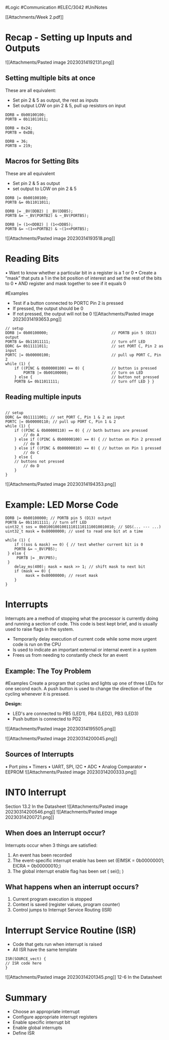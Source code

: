 #Logic  #Communication #ELEC/3042 #UniNotes

[[Attachments/Week 2.pdf]]

# Recap - Setting up Inputs and Outputs
![[Attachments/Pasted image 20230314192131.png]]
## Setting multiple bits at once

These are all equivalent:
- Set pin 2 & 5 as output, the rest as inputs
- Set output LOW on pin 2 & 5, pull up resistors on input

```
DDRB = 0b00100100;
PORTB = 0b11011011;

DDRB = 0x24;
PORTB = 0xDB;

DDRB = 36;
PORTB = 219;
```

## Macros for Setting Bits
These are all equivalent
- Set pin 2 & 5 as output
- set output to LOW on pin 2 & 5

```
DDRB |= 0b00100100; 
PORTB &= 0b11011011; 

DDRB |= _BV(DDB2) | _BV(DDB5); 
PORTB &= ~_BV(PORTB2) & ~_BV(PORTB5); 

DDRB |= (1<<DDB2) | (1<<DDB5);
PORTB &= ~(1<<PORTB2) & ~(1<<PORTB5);
```

![[Attachments/Pasted image 20230314193518.png]]

# Reading Bits
• Want to know whether a particular bit in a register is a 1 or 0 
• Create a “mask” that puts a 1 in the bit position of interest and set the rest of the bits to 0 
• AND register and mask together to see if it equals 0

#Examples 
- Test if a button connected to PORTC Pin 2 is pressed 
- If pressed, the output should be 0 
- If not pressed, the output will not be 0
![[Attachments/Pasted image 20230314193653.png]]

```
// setup
DDRB |= 0b00100000;                            // PORTB pin 5 (D13) output 
PORTB &= 0b11011111;                           // turn off LED 
DDRC &= 0b11111011;                            // set PORT C, Pin 2 as input 
PORTC |= 0b00000100;                           // pull up PORT C, Pin 2 
while (1) {
	if ((PINC & 0b00000100) == 0) {            // button is pressed 
		PORTB |= 0b00100000;                   // turn on LED 
	} else {                                   // button not pressed 
	PORTB &= 0b11011111;                       // turn off LED } }
```

## Reading multiple inputs
```

// setup 
DDRC &= 0b11111001; // set PORT C, Pin 1 & 2 as input 
PORTC |= 0b00000110; // pull up PORT C, Pin 1 & 2 
while (1) { 
	if ((PINC & 0b00000110) == 0) { // both buttons are pressed 
		// do A 
	} else if ((PINC & 0b00000100) == 0) { // button on Pin 2 pressed 
		// do B 
	} else if ((PINC & 0b00000010) == 0) { // button on Pin 1 pressed 
		// do C 
	} else { 
	// buttons not pressed 
		// do D 
	} 
}
```
![[Attachments/Pasted image 20230314194353.png]]

# Example: LED Morse Code
```
DDRB |= 0b00100000; // PORTB pin 5 (D13) output
PORTB &= 0b11011111; // turn off LED 
uint32_t sos = 0b0100100100111011101110010010010; // SOS(... --- ...) 
uint32_t mask = 0x80000000; // used to read one bit at a time 

while (1) {
	if ((sos & mask) == 0) { // test whether current bit is 0 
	PORTB &= ~_BV(PB5);
 } else { 
	 PORTB |= _BV(PB5);
 } 
	delay_ms(400); mask = mask >> 1; // shift mask to next bit 
	if (mask == 0) {
		 mask = 0x80000000; // reset mask 
	} 
}
```

# Interrupts
Interrupts are a method of stopping what the processor is currently doing and running a section of code. This code is best kept brief, and is usually used to raise flags in the system. 
- Temporarily delay execution of current code while some more urgent code is run on the CPU
- Is used to indicate an important external or internal event in a system 
- Frees us from needing to constantly check for an event

## Example: The Toy Problem
#Examples 
Create a program that cycles and lights up one of three LEDs for one second each. A push button is used to change the direction of the cycling whenever it is pressed. 

**Design:** 
- LED's are connected to PB5 (LED1), PB4 (LED2), PB3 (LED3) 
- Push button is connected to PD2

![[Attachments/Pasted image 20230314195505.png]]

![[Attachments/Pasted image 20230314200045.png]]

## Sources of Interrupts
• Port pins 
• Timers 
• UART, SPI, I2C 
• ADC 
• Analog Comparator 
• EEPROM
![[Attachments/Pasted image 20230314200333.png]]

# INT0 Interrupt
Section 13.2 In the Datasheet
![[Attachments/Pasted image 20230314200546.png]]
![[Attachments/Pasted image 20230314200721.png]]

## When does an Interrupt occur?
Interrupts occur when 3 things are satisfied:
1. An event has been recorded
2. The event-specific interrupt enable has been set 
(EIMSK = 0b00000001;
EICRA = 0b00000010;)
3. The global interrupt enable flag has been set ( sei(); )

## What happens when an interrupt occurs?
1. Current program execution is stopped
2. Context is saved (register values, program counter)
3. Control jumps to Interrupt Service Routing (ISR)

# Interrupt Service Routine (ISR)
- Code that gets run when interrupt is raised
- All ISR have the same template
```
ISR(SOURCE_vect) { 
// ISR code here 
}
```
![[Attachments/Pasted image 20230314201345.png]]
12-6 In the Datasheet

# Summary
- Choose an appropriate interrupt
- Configure appropriate interrupt registers
- Enable specific interrupt bit
- Enable global interrupts
- Define ISR